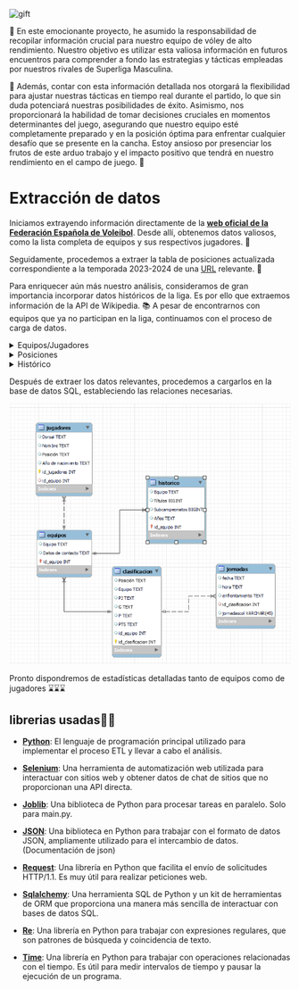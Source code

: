 ![gift](https://github.com/AlejandroCasna/Proyecto-scraping/blob/f7a00953a639c26de1ab66ef732bbcde32179ee3/imagenes/voley.gif)

🏐 En este emocionante proyecto, he asumido la responsabilidad de recopilar información crucial para nuestro equipo de vóley de alto rendimiento. Nuestro objetivo es utilizar esta valiosa información en futuros encuentros para comprender a fondo las estrategias y tácticas empleadas por nuestros rivales de Superliga Masculina.

🚀 Además, contar con esta información detallada nos otorgará la flexibilidad para ajustar nuestras tácticas en tiempo real durante el partido, lo que sin duda potenciará nuestras posibilidades de éxito. Asimismo, nos proporcionará la habilidad de tomar decisiones cruciales en momentos determinantes del juego, asegurando que nuestro equipo esté completamente preparado y en la posición óptima para enfrentar cualquier desafío que se presente en la cancha. Estoy ansioso por presenciar los frutos de este arduo trabajo y el impacto positivo que tendrá en nuestro rendimiento en el campo de juego. 🥇

# Extracción de datos

Iniciamos extrayendo información directamente de la [**web oficial de la Federación Española de Voleibol**](https://www.rfevb.com/). Desde allí, obtenemos datos valiosos, como la lista completa de equipos y sus respectivos jugadores. 🏐

Seguidamente, procedemos a extraer la tabla de posiciones actualizada correspondiente a la temporada 2023-2024 de una [URL](https://www.flashscore.es/) relevante. 🥇

Para enriquecer aún más nuestro análisis, consideramos de gran importancia incorporar datos históricos de la liga. Es por ello que extraemos información de la API de Wikipedia. 📚 A pesar de encontrarnos con equipos que ya no participan en la liga, continuamos con el proceso de carga de datos.

<details>
<summary>Equipos/Jugadores</summary>
<br>

![diagrama](https://github.com/AlejandroCasna/Proyecto-scraping/blob/f7a00953a639c26de1ab66ef732bbcde32179ee3/imagenes/jugadores-equipos.png)

</details>

<details>
<summary>Posiciones</summary>
<br>

![diagrama](https://github.com/AlejandroCasna/Proyecto-scraping/blob/f7a00953a639c26de1ab66ef732bbcde32179ee3/imagenes/clasificacion.png)

</details>

<details>
<summary>Histórico</summary>
<br>

![diagrama](https://github.com/AlejandroCasna/Proyecto-scraping/blob/f7a00953a639c26de1ab66ef732bbcde32179ee3/imagenes/historico.png)

</details>

Después de extraer los datos relevantes, procedemos a cargarlos en la base de datos SQL, estableciendo las relaciones necesarias.

![EER](https://github.com/AlejandroCasna/Proyecto-scraping/blob/f7a00953a639c26de1ab66ef732bbcde32179ee3/imagenes/EER%20.png)


Pronto dispondremos de estadísticas detalladas tanto de equipos como de jugadores ⌛️⌛️⌛️




## librerias usadas👩‍💻

- [**Python**](https://www.python.org):  El lenguaje de programación principal utilizado para implementar el proceso ETL y llevar a cabo el análisis.

- [**Selenium**](https://www.selenium.dev/documentation/): Una herramienta de automatización web utilizada para interactuar con sitios web y obtener datos de chat de sitios que no proporcionan una API directa.

- [**Joblib**](https://joblib.readthedocs.io/en/stable/): Una biblioteca de Python para procesar tareas en paralelo. Solo para main.py.

- [**JSON**](https://docs.python.org/3/library/json.html): Una biblioteca en Python para trabajar con el formato de datos JSON, ampliamente utilizado para el intercambio de datos. (Documentación de json)

- [**Request**](https://docs.python-requests.org/en/latest/): Una librería en Python que facilita el envío de solicitudes HTTP/1.1. Es muy útil para realizar peticiones web.

- [**Sqlalchemy**](https://docs.sqlalchemy.org/en/20/): Una herramienta SQL de Python y un kit de herramientas de ORM que proporciona una manera más sencilla de interactuar con bases de datos SQL.

- [**Re**](https://docs.python.org/3/library/re.html): Una librería en Python para trabajar con expresiones regulares, que son patrones de búsqueda y coincidencia de texto. 

- [**Time**](https://docs.python.org/3/library/time.html): Una librería en Python para trabajar con operaciones relacionadas con el tiempo. Es útil para medir intervalos de tiempo y pausar la ejecución de un programa.
